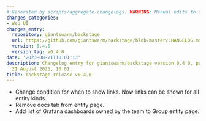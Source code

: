 ```yaml
---
# Generated by scripts/aggregate-changelogs. WARNING: Manual edits to this files will be overwritten.
changes_categories:
- Web UI
changes_entry:
  repository: giantswarm/backstage
  url: https://github.com/giantswarm/backstage/blob/master/CHANGELOG.md#040---2023-08-21
  version: 0.4.0
  version_tag: v0.4.0
date: '2023-08-21T10:01:13'
description: Changelog entry for giantswarm/backstage version 0.4.0, published on
  21 August 2023, 10:01.
title: backstage release v0.4.0
---
```


- Change condition for when to show links. Now links can be shown for all entity kinds.
- Remove docs tab from entity page.
- Add list of Grafana dashboards owned by the team to Group entity page.
